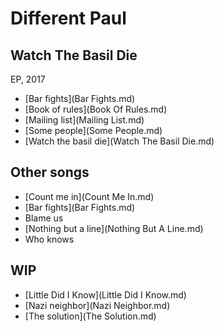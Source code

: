 # Different Paul

## Watch The Basil Die

EP, 2017

* [Bar fights](Bar Fights.md)
* [Book of rules](Book Of Rules.md)
* [Mailing list](Mailing List.md)
* [Some people](Some People.md)
* [Watch the basil die](Watch The Basil Die.md)

## Other songs

* [Count me in](Count Me In.md)
* [Bar fights](Bar Fights.md)
* Blame us
* [Nothing but a line](Nothing But A Line.md)
* Who knows

## WIP
* [Little Did I Know](Little Did I Know.md)
* [Nazi neighbor](Nazi Neighbor.md)
* [The solution](The Solution.md)
